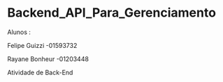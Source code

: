 # Backend_API_Para_Gerenciamento

Alunos : 

Felipe Guizzi  -01593732

Rayane Bonheur -01203448

Atividade de Back-End
